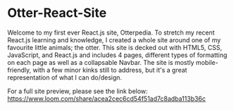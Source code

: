 # Otter-React-Site

Welcome to my first ever React.js site, Otterpedia. To stretch my recent React.js learning and knowledge, I created a whole site around one of my favourite little animals; the otter. This site is decked out with HTML5, CSS, JavaScript, and React.js and includes 4 pages, different types of formatting on each page as well as a collapsable Navbar. The site is mostly mobile-friendly, with a few minor kinks still to address, but it's a great representation of what I can do/design.

For a full site preview, please see the link below:
https://www.loom.com/share/acea2cec6cd54f51ad7c8adba113b36c
